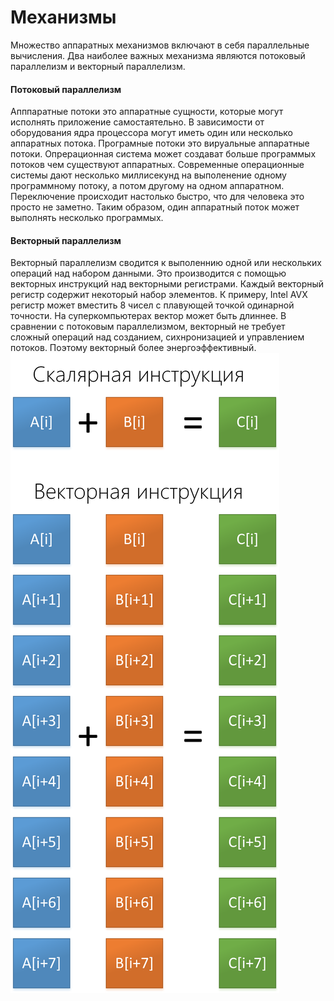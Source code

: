 # Механизмы


Множество аппаратных механизмов включают в себя параллельные вычисления. Два наиболее важных механизма являются потоковый параллелизм и векторный параллелизм.

#### Потоковый параллелизм

Апппаратные потоки это аппаратные сущности, которые могут исполнять приложение самостаятельно. В зависимости от оборудования ядра процессора могут иметь один или несколько аппаратных потока. Програмные потоки это вируальные аппаратные потоки. Опрерационная система может создават больше программых потоков чем существуют аппаратных. Современные операционные системы дают несколько миллисекунд на выполенение одному программному потоку, а потом другому на одном аппаратном. Переключение происходит настолько быстро, что для человека это просто не заметно. Таким образом, один аппаратный поток может выполнять несколько программых.


#### Векторный параллелизм

Векторный параллелизм сводится к выполеннию одной или нескольких операций над  набором данными. Это производится с помощью векторных инструкций над векторными регистрами. Каждый векторный регистр содержит некоторый набор элементов. К примеру, Intel AVX  регистр может вместить 8 чисел с плавующей точкой одинарной точности. На суперкомпьютерах вектор может быть длиннее. В сравнении c потоковым параллелизмом, векторный не требует сложный операций над созданием, сихнронизацией и управлением потоков. Поэтому векторный более энергоэффективный.
![](vector-thinkpad.png)